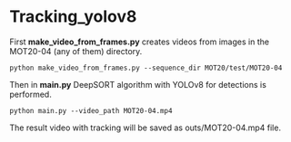 # Tracking_yolov8

First **make_video_from_frames.py** creates videos from images in the MOT20-04 (any of them) directory.

```
python make_video_from_frames.py --sequence_dir MOT20/test/MOT20-04
```

Then in **main.py** DeepSORT algorithm with YOLOv8 for detections is performed. 

```
python main.py --video_path MOT20-04.mp4
```

The result video with tracking will be saved as outs/MOT20-04.mp4 file.